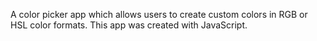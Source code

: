 A color picker app which allows users to create custom colors in RGB or HSL color formats. This app was created with JavaScript.
